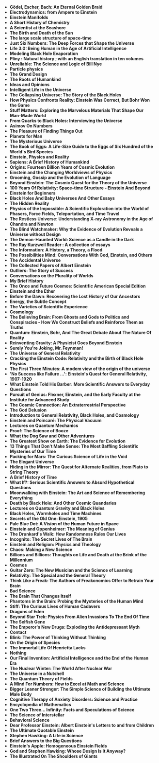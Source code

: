 <ul>

                             

 <li><b><a target="_blank" href="https://github.com/manjunath5496/Science-Books/blob/master/sci(1).pdf" style="text-decoration:none;">Gödel, Escher, Bach: An Eternal Golden Braid</a></b></li>

 <li><b><a target="_blank" href="https://github.com/manjunath5496/Science-Books/blob/master/sci(2).pdf" style="text-decoration:none;">Electrodynamics: from Ampere to Einstein</a></b></li>

<li><b><a target="_blank" href="https://github.com/manjunath5496/Science-Books/blob/master/sci(3).pdf" style="text-decoration:none;">Einstein Manifolds</a></b></li>
 <li><b><a target="_blank" href="https://github.com/manjunath5496/Science-Books/blob/master/sci(4).pdf" style="text-decoration:none;">A Short History of Chemistry</a></b></li>                              
<li><b><a target="_blank" href="https://github.com/manjunath5496/Science-Books/blob/master/sci(5).pdf" style="text-decoration:none;">A Scientist at the Seashore</a></b></li>
<li><b><a target="_blank" href="https://github.com/manjunath5496/Science-Books/blob/master/sci(6).pdf" style="text-decoration:none;">The Birth and Death of the Sun</a></b></li>
 <li><b><a target="_blank" href="https://github.com/manjunath5496/Science-Books/blob/master/sci(7).pdf" style="text-decoration:none;">The large scale structure of space-time</a></b></li>

 <li><b><a target="_blank" href="https://github.com/manjunath5496/Science-Books/blob/master/sci(8).pdf" style="text-decoration:none;"> Just Six Numbers: The Deep Forces that Shape the Universe </a></b></li>
   <li><b><a target="_blank" href="https://github.com/manjunath5496/Science-Books/blob/master/sci(9).pdf" style="text-decoration:none;">Life 3.0: Being Human in the Age of Artificial Intelligence</a></b></li>                             
 <li><b><a target="_blank" href="https://github.com/manjunath5496/Science-Books/blob/master/sci(10).pdf" style="text-decoration:none;">Modeling Black Hole Evaporation </a></b></li>                              
<li><b><a target="_blank" href="https://github.com/manjunath5496/Science-Books/blob/master/sci(11).pdf" style="text-decoration:none;">Pliny : Natural history ; with an English translation in ten volumes</a></b></li>
<li><b><a target="_blank" href="https://github.com/manjunath5496/Science-Books/blob/master/sci(12).pdf" style="text-decoration:none;">Unreliable: The Science and Logic of Bill Nye</a></b></li>
<li><b><a target="_blank" href="https://github.com/manjunath5496/Science-Books/blob/master/sci(13).pdf" style="text-decoration:none;">Particle physics</a></b></li>
                              
<li><b><a target="_blank" href="https://github.com/manjunath5496/Science-Books/blob/master/sci(14).pdf" style="text-decoration:none;">The Grand Design</a></b></li>
<li><b><a target="_blank" href="https://github.com/manjunath5496/Science-Books/blob/master/sci(15).pdf" style="text-decoration:none;">The Roots of Humankind</a></b></li>



<li><b><a target="_blank" href="https://github.com/manjunath5496/Science-Books/blob/master/sci(16).pdf" style="text-decoration:none;">Ideas and Opinions</a></b></li>

  <li><b><a target="_blank" href="https://github.com/manjunath5496/Science-Books/blob/master/sci(17).pdf" style="text-decoration:none;">Intelligent Life in the Universe</a></b></li>   
  
<li><b><a target="_blank" href="https://github.com/manjunath5496/Science-Books/blob/master/sci(18).pdf" style="text-decoration:none;">The Collapsing Universe: The Story of the Black Holes</a></b></li> 
<li><b><a target="_blank" href="https://github.com/manjunath5496/Science-Books/blob/master/sci(19).pdf" style="text-decoration:none;">How Physics Confronts Reality: Einstein Was Correct, But Bohr Won the Game</a></b></li> 

<li><b><a target="_blank" href="https://github.com/manjunath5496/Science-Books/blob/master/sci(20).pdf" style="text-decoration:none;">Stuff Matters: Exploring the Marvelous Materials That Shape Our Man-Made World </a></b></li>

<li><b><a target="_blank" href="https://github.com/manjunath5496/Science-Books/blob/master/sci(21).pdf" style="text-decoration:none;">From Quarks to Black Holes: Interviewing the Universe</a></b></li>
<li><b><a target="_blank" href="https://github.com/manjunath5496/Science-Books/blob/master/sci(22).pdf" style="text-decoration:none;">Asimov On Numbers</a></b></li> 
 <li><b><a target="_blank" href="https://github.com/manjunath5496/Science-Books/blob/master/sci(23).pdf" style="text-decoration:none;">The Pleasure of Finding Things Out</a></b></li> 
 

   <li><b><a target="_blank" href="https://github.com/manjunath5496/Science-Books/blob/master/sci(24).pdf" style="text-decoration:none;">Planets for Man</a></b></li>
 
   <li><b><a target="_blank" href="https://github.com/manjunath5496/Science-Books/blob/master/sci(25).pdf" style="text-decoration:none;">The Mysterious Universe</a></b></li>                              
 <li><b><a target="_blank" href="https://github.com/manjunath5496/Science-Books/blob/master/sci(26).pdf" style="text-decoration:none;">The Book of Eggs: A Life-Size Guide to the Eggs of Six Hundred of the World's Bird Species</a></b></li>
 
   
 
   <li><b><a target="_blank" href="https://github.com/manjunath5496/Science-Books/blob/master/sci(28).pdf" style="text-decoration:none;">Einstein, Physics and Reality </a></b></li>
 
   <li><b><a target="_blank" href="https://github.com/manjunath5496/Science-Books/blob/master/sci(29).pdf" style="text-decoration:none;">Sapiens: A Brief History of Humankind </a></b></li>                              

  <li><b><a target="_blank" href="https://github.com/manjunath5496/Science-Books/blob/master/sci(30).pdf" style="text-decoration:none;">Origins: Fourteen Billion Years of Cosmic Evolution</a></b></li>
 
   <li><b><a target="_blank" href="https://github.com/manjunath5496/Science-Books/blob/master/sci(31).pdf" style="text-decoration:none;">Einstein and the Changing Worldviews of Physics</a></b></li> 
    <li><b><a target="_blank" href="https://github.com/manjunath5496/Science-Books/blob/master/sci(32).pdf" style="text-decoration:none;">Grooming, Gossip and the Evolution of Language</a></b></li> 

   <li><b><a target="_blank" href="https://github.com/manjunath5496/Science-Books/blob/master/sci(33).pdf" style="text-decoration:none;">Beyond Einstein: The Cosmic Quest for the Theory
of the Universe</a></b></li>                              

  <li><b><a target="_blank" href="https://github.com/manjunath5496/Science-Books/blob/master/sci(34).pdf" style="text-decoration:none;">100 Years Of Relativity: Space-time Structure - Einstein And Beyond</a></b></li> 
 

  <li><b><a target="_blank" href="https://github.com/manjunath5496/Science-Books/blob/master/sci(36).pdf" style="text-decoration:none;">Einstein for Beginners</a></b></li> 
 
<li><b><a target="_blank" href="https://github.com/manjunath5496/Science-Books/blob/master/sci(37).pdf" style="text-decoration:none;">Black Holes And Baby Universes And Other Essays</a></b></li>
 <li><b><a target="_blank" href="https://github.com/manjunath5496/Science-Books/blob/master/sci(38).pdf" style="text-decoration:none;">The Hidden Reality</a></b></li>
<li><b><a target="_blank" href="https://github.com/manjunath5496/Science-Books/blob/master/sci(39).pdf" style="text-decoration:none;">Physics of the Impossible: A Scientific Exploration into the World of Phasers, Force Fields, Teleportation, and Time Travel</a></b></li>
 <li><b><a target="_blank" href="https://github.com/manjunath5496/Science-Books/blob/master/sci(40).pdf" style="text-decoration:none;">The Restless Universe: Understanding X-ray Astronomy in the Age of Chandra and Newton</a></b></li>                              
<li><b><a target="_blank" href="https://github.com/manjunath5496/Science-Books/blob/master/sci(41).pdf" style="text-decoration:none;">The Blind Watchmaker: Why the Evidence of Evolution Reveals a Universe without Design</a></b></li>
<li><b><a target="_blank" href="https://github.com/manjunath5496/Science-Books/blob/master/sci(42).pdf" style="text-decoration:none;">The Demon-Haunted World: Science as a Candle in the Dark </a></b></li>
 
  <li><b><a target="_blank" href="https://github.com/manjunath5496/Science-Books/blob/master/sci(43).pdf" style="text-decoration:none;">The Ray Kurzweil Reader : A collection of essays</a></b></li>
 <li><b><a target="_blank" href="https://github.com/manjunath5496/Science-Books/blob/master/sci(44).pdf" style="text-decoration:none;">The Information: A History, a Theory, a Flood</a></b></li>
   <li><b><a target="_blank" href="https://github.com/manjunath5496/Science-Books/blob/master/sci(45).pdf" style="text-decoration:none;">The Possibilities Mind: Conversations With God,
Einstein, and Others</a></b></li>                             
                             
<li><b><a target="_blank" href="https://github.com/manjunath5496/Science-Books/blob/master/sci(47).pdf" style="text-decoration:none;">The Accidental Universe</a></b></li>
<li><b><a target="_blank" href="https://github.com/manjunath5496/Science-Books/blob/master/sci(48).pdf" style="text-decoration:none;">The Collected Papers of Albert Einstein</a></b></li>

<li><b><a target="_blank" href="https://github.com/manjunath5496/Science-Books/blob/master/sci(49).pdf" style="text-decoration:none;">Outliers: The Story of Success </a></b></li>
                              
<li><b><a target="_blank" href="https://github.com/manjunath5496/Science-Books/blob/master/sci(50).pdf" style="text-decoration:none;">Conversations on the Plurality of Worlds</a></b></li>
<li><b><a target="_blank" href="https://github.com/manjunath5496/Science-Books/blob/master/sci(51).pdf" style="text-decoration:none;">My Brief History </a></b></li>

<li><b><a target="_blank" href="https://github.com/manjunath5496/Science-Books/blob/master/sci(53).pdf" style="text-decoration:none;">The Once and Future Cosmos: Scientific American Special Edition </a></b></li>
 
<li><b><a target="_blank" href="https://github.com/manjunath5496/Science-Books/blob/master/sci(54).pdf" style="text-decoration:none;">Einstein and the Ether </a></b></li>

<li><b><a target="_blank" href="https://github.com/manjunath5496/Science-Books/blob/master/sci(55).pdf" style="text-decoration:none;">Before the Dawn: Recovering the Lost History of Our Ancestors</a></b></li>
 
  <li><b><a target="_blank" href="https://github.com/manjunath5496/Science-Books/blob/master/sci(56).pdf" style="text-decoration:none;">Energy, the Subtle Concept </a></b></li>                              

  <li><b><a target="_blank" href="https://github.com/manjunath5496/Science-Books/blob/master/sci(57).pdf" style="text-decoration:none;">The Varieties of Scientific Experience </a></b></li>
 
   <li><b><a target="_blank" href="https://github.com/manjunath5496/Science-Books/blob/master/sci(58).pdf" style="text-decoration:none;">Cosmology </a></b></li>
    <li><b><a target="_blank" href="https://github.com/manjunath5496/Science-Books/blob/master/sci(59).pdf" style="text-decoration:none;">The Believing Brain: From Ghosts and Gods to Politics and Conspiracies - How We Construct Beliefs and Reinforce Them as Truths </a></b></li>
 
  <li><b><a target="_blank" href="https://github.com/manjunath5496/Science-Books/blob/master/sci(60).pdf" style="text-decoration:none;">Quantum: Einstein, Bohr, And The Great Debate About The Nature Of Reality </a></b></li>
 
   <li><b><a target="_blank" href="https://github.com/manjunath5496/Science-Books/blob/master/sci(61).pdf" style="text-decoration:none;">Reinventing Gravity: A Physicist Goes Beyond Einstein </a></b></li>
 
   <li><b><a target="_blank" href="https://github.com/manjunath5496/Science-Books/blob/master/sci(62).PDF" style="text-decoration:none;">Surely You're Joking, Mr. Feynman! </a></b></li>
 
   <li><b><a target="_blank" href="https://github.com/manjunath5496/Science-Books/blob/master/sci(63).pdf" style="text-decoration:none;">The Universe of General Relativity</a></b></li>                              

  <li><b><a target="_blank" href="https://github.com/manjunath5496/Science-Books/blob/master/sci(64).pdf" style="text-decoration:none;">Cracking the Einstein Code: Relativity and the Birth of Black Hole Physics</a></b></li>
 
   <li><b><a target="_blank" href="https://github.com/manjunath5496/Science-Books/blob/master/sci(65).pdf" style="text-decoration:none;">The First Three Minutes: A modem view of the origin of
the universe </a></b></li> 

   <li><b><a target="_blank" href="https://github.com/manjunath5496/Science-Books/blob/master/sci(66).pdf" style="text-decoration:none;">'No Success like Failure ...': Einstein's Quest for General Relativity, 1907-1920 </a></b></li> 
 
   <li><b><a target="_blank" href="https://github.com/manjunath5496/Science-Books/blob/master/sci(67).pdf" style="text-decoration:none;">What Einstein Told His Barber: More Scientific Answers to Everyday Questions</a></b></li>                              

  <li><b><a target="_blank" href="https://github.com/manjunath5496/Science-Books/blob/master/sci(68).pdf" style="text-decoration:none;">Pursuit of Genius: Flexner, Einstein, and the Early Faculty at the Institute for Advanced Study</a></b></li> 
 
  
   <li><b><a target="_blank" href="https://github.com/manjunath5496/Science-Books/blob/master/sci(69).pdf" style="text-decoration:none;">The Cosmic Connection: An Extraterrestrial Perspective</a></b></li>                              

  <li><b><a target="_blank" href="https://github.com/manjunath5496/Science-Books/blob/master/sci(70).pdf" style="text-decoration:none;">The God Delusion </a></b></li> 
  
 
 <li><b><a target="_blank" href="https://github.com/manjunath5496/Science-Books/blob/master/sci(71).pdf" style="text-decoration:none;">Introduction to General Relativity, Black Holes, and Cosmology</a></b></li>
 
 <li><b><a target="_blank" href="https://github.com/manjunath5496/Science-Books/blob/master/sci(72).pdf" style="text-decoration:none;">Einstein and Poincaré: The Physical Vacuum</a></b></li> 
 
 
 <li><b><a target="_blank" href="https://github.com/manjunath5496/Science-Books/blob/master/sci(73).pdf" style="text-decoration:none;">Lectures on Quantum Mechanics</a></b></li>
  <li><b><a target="_blank" href="https://github.com/manjunath5496/Science-Books/blob/master/sci(74).pdf" style="text-decoration:none;">Proof: The Science of Booze</a></b></li>
    <li><b><a target="_blank" href="https://github.com/manjunath5496/Science-Books/blob/master/sci(75).pdf" style="text-decoration:none;">What the Dog Saw and Other Adventures</a></b></li>                        
<li><b><a target="_blank" href="https://github.com/manjunath5496/Science-Books/blob/master/sci(76).pdf" style="text-decoration:none;">The Greatest Show on Earth: The Evidence for Evolution</a></b></li>

 <li><b><a target="_blank" href="https://github.com/manjunath5496/Science-Books/blob/master/sci(77).pdf" style="text-decoration:none;">13 Things That Don't Make Sense: The Most Baffling Scientific Mysteries of Our Time</a></b></li> 
 
 
 <li><b><a target="_blank" href="https://github.com/manjunath5496/Science-Books/blob/master/sci(78).pdf" style="text-decoration:none;">Packing for Mars: The Curious Science of Life in the Void </a></b></li>
  <li><b><a target="_blank" href="https://github.com/manjunath5496/Science-Books/blob/master/sci(79).pdf" style="text-decoration:none;">The Elegant Universe</a></b></li>


 <li><b><a target="_blank" href="https://github.com/manjunath5496/Science-Books/blob/master/sci(80).pdf" style="text-decoration:none;">Hiding in the Mirror: The Quest for Alternate Realities, from Plato to String Theory</a></b></li> 
 
 
 <li><b><a target="_blank" href="https://github.com/manjunath5496/Science-Books/blob/master/sci(81).pdf" style="text-decoration:none;">A Brief History of Time </a></b></li>
  <li><b><a target="_blank" href="https://github.com/manjunath5496/Science-Books/blob/master/sci(82).pdf" style="text-decoration:none;">What If?: Serious Scientific Answers to Absurd Hypothetical Questions</a></b></li>

 <li><b><a target="_blank" href="https://github.com/manjunath5496/Science-Books/blob/master/sci(83).pdf" style="text-decoration:none;">Moonwalking with Einstein: The Art and Science of Remembering Everything</a></b></li>
  <li><b><a target="_blank" href="https://github.com/manjunath5496/Science-Books/blob/master/sci(84).pdf" style="text-decoration:none;">Death by Black Hole: And Other Cosmic Quandaries</a></b></li>

 <li><b><a target="_blank" href="https://github.com/manjunath5496/Science-Books/blob/master/sci(85).pdf" style="text-decoration:none;">Lectures on Quantum Gravity and Black Holes </a></b></li>
  <li><b><a target="_blank" href="https://github.com/manjunath5496/Science-Books/blob/master/sci(86).pdf" style="text-decoration:none;">Black Holes, Wormholes and Time Machines</a></b></li>

 <li><b><a target="_blank" href="https://github.com/manjunath5496/Science-Books/blob/master/sci(87).pdf" style="text-decoration:none;">Secrets of the Old One: Einstein, 1905</a></b></li>
  <li><b><a target="_blank" href="https://github.com/manjunath5496/Science-Books/blob/master/sci(88).pdf" style="text-decoration:none;">Pale Blue Dot: A Vision of the Human Future in Space</a></b></li>
  <li><b><a target="_blank" href="https://github.com/manjunath5496/Science-Books/blob/master/sci(89).pdf" style="text-decoration:none;">Einstein and Oppenheimer: The Meaning of Genius</a></b></li>
  
  
  <li><b><a target="_blank" href="https://github.com/manjunath5496/Science-Books/blob/master/sci(90).pdf" style="text-decoration:none;">The Drunkard's Walk: How Randomness Rules Our Lives</a></b></li>
  <li><b><a target="_blank" href="https://github.com/manjunath5496/Science-Books/blob/master/sci(91).pdf" style="text-decoration:none;">Incognito: The Secret Lives of The Brain</a></b></li>

 <li><b><a target="_blank" href="https://github.com/manjunath5496/Science-Books/blob/master/sci(92).pdf" style="text-decoration:none;">Einstein and Religion: Physics and Theology</a></b></li>
  <li><b><a target="_blank" href="https://github.com/manjunath5496/Science-Books/blob/master/sci(93).pdf" style="text-decoration:none;"> Chaos: Making a New Science</a></b></li>
  <li><b><a target="_blank" href="https://github.com/manjunath5496/Science-Books/blob/master/sci(94).pdf" style="text-decoration:none;">Billions and Billions: Thoughts on Life and Death at the Brink of the Millennium</a></b></li> 
  
   <li><b><a target="_blank" href="https://github.com/manjunath5496/Science-Books/blob/master/sci(95).pdf" style="text-decoration:none;">Cosmos</a></b></li>  
  
<li><b><a target="_blank" href="https://github.com/manjunath5496/Science-Books/blob/master/sci(96).pdf" style="text-decoration:none;">Guitar Zero: The New Musician and the Science of Learning</a></b></li> 
  
   <li><b><a target="_blank" href="https://github.com/manjunath5496/Science-Books/blob/master/sci(97).pdf" style="text-decoration:none;">Relativity: The Special and the General Theory</a></b></li>  
  
 <li><b><a target="_blank" href="https://github.com/manjunath5496/Science-Books/blob/master/sci(98).pdf" style="text-decoration:none;">Think Like a Freak: The Authors of Freakonomics Offer to Retrain Your Brain</a></b></li> 
  
   <li><b><a target="_blank" href="https://github.com/manjunath5496/Science-Books/blob/master/sci(99).pdf" style="text-decoration:none;">Bad Science</a></b></li>  
  
<li><b><a target="_blank" href="https://github.com/manjunath5496/Science-Books/blob/master/sci(100).pdf" style="text-decoration:none;">The Brain That Changes Itself</a></b></li>  
  
 <li><b><a target="_blank" href="https://github.com/manjunath5496/Science-Books/blob/master/sci(101).pdf" style="text-decoration:none;">Phantoms in the Brain: Probing the Mysteries of the Human Mind</a></b></li> 
  
   <li><b><a target="_blank" href="https://github.com/manjunath5496/Science-Books/blob/master/sci(102).pdf" style="text-decoration:none;">Stiff: The Curious Lives of Human Cadavers</a></b></li> 
  
   
 <li><b><a target="_blank" href="https://github.com/manjunath5496/Science-Books/blob/master/sci(103).pdf" style="text-decoration:none;">Dragons of Eden</a></b></li> 
  
   <li><b><a target="_blank" href="https://github.com/manjunath5496/Science-Books/blob/master/sci(104).pdf" style="text-decoration:none;">Beyond Star Trek: Physics From Alien Invasions To The End Of Time</a></b></li>  
   
 <li><b><a target="_blank" href="https://github.com/manjunath5496/Science-Books/blob/master/sci(105).pdf" style="text-decoration:none;">The Selfish Gene</a></b></li> 
  
   <li><b><a target="_blank" href="https://github.com/manjunath5496/Science-Books/blob/master/sci(107).pdf" style="text-decoration:none;">The Emperor's New Drugs: Exploding the Antidepressant Myth</a></b></li> 
  
   
 <li><b><a target="_blank" href="https://github.com/manjunath5496/Science-Books/blob/master/sci(108).pdf" style="text-decoration:none;">Contact</a></b></li> 
  
   <li><b><a target="_blank" href="https://github.com/manjunath5496/Science-Books/blob/master/sci(109).pdf" style="text-decoration:none;">Blink: The Power of Thinking Without Thinking</a></b></li>  
   
 <li><b><a target="_blank" href="https://github.com/manjunath5496/Science-Books/blob/master/sci(110).pdf" style="text-decoration:none;">On the Origin of Species</a></b></li>  
   
<li><b><a target="_blank" href="https://github.com/manjunath5496/Science-Books/blob/master/sci(111).pdf" style="text-decoration:none;">The Immortal Life Of Henrietta Lacks</a></b></li> 
  
   
 <li><b><a target="_blank" href="https://github.com/manjunath5496/Science-Books/blob/master/sci(112).pdf" style="text-decoration:none;">Nothing</a></b></li> 
  
   <li><b><a target="_blank" href="https://github.com/manjunath5496/Science-Books/blob/master/sci(113).pdf" style="text-decoration:none;">Our Final Invention: Artificial Intelligence and the End of the Human Era</a></b></li>  
   
 <li><b><a target="_blank" href="https://github.com/manjunath5496/Science-Books/blob/master/sci(116).pdf" style="text-decoration:none;">The Nuclear Winter: The World After Nuclear War</a></b></li>   
   
   <li><b><a target="_blank" href="https://github.com/manjunath5496/Science-Books/blob/master/sci(117).rar" style="text-decoration:none;">The Universe in a Nutshell </a></b></li>  
   
 <li><b><a target="_blank" href="https://github.com/manjunath5496/Science-Books/blob/master/sci(118).rar" style="text-decoration:none;">The Quantum Theory of Fields</a></b></li>  
   
  <li><b><a target="_blank" href="https://github.com/manjunath5496/Science-Books/blob/master/sci(119).pdf" style="text-decoration:none;">A Mind For Numbers: How to Excel at Math and Science</a></b></li> 
  
   <li><b><a target="_blank" href="https://github.com/manjunath5496/Science-Books/blob/master/sci(120).pdf" style="text-decoration:none;">Bigger Leaner Stronger: The Simple Science of Building the Ultimate Male Body</a></b></li>  
   
 <li><b><a target="_blank" href="https://github.com/manjunath5496/Science-Books/blob/master/sci(121).pdf" style="text-decoration:none;">Cognitive Therapy of Anxiety Disorders: Science and Practice</a></b></li>   
   
   <li><b><a target="_blank" href="https://github.com/manjunath5496/Science-Books/blob/master/sci(122).pdf" style="text-decoration:none;">Encyclopedia of Mathematics </a></b></li>  
     
<li><b><a target="_blank" href="https://github.com/manjunath5496/Science-Books/blob/master/sci(123).pdf" style="text-decoration:none;">One Two Three... Infinity: Facts and Speculations of Science</a></b></li>  
   
 <li><b><a target="_blank" href="https://github.com/manjunath5496/Science-Books/blob/master/sci(124).pdf" style="text-decoration:none;">The Science of Interstellar</a></b></li>   
   
   <li><b><a target="_blank" href="https://github.com/manjunath5496/Science-Books/blob/master/sci(125).pdf" style="text-decoration:none;">Behavioral Science </a></b></li>   
   
   <li><b><a target="_blank" href="https://github.com/manjunath5496/Science-Books/blob/master/sci(126).pdf" style="text-decoration:none;">Dear Professor Einstein: Albert Einstein's Letters to and from Children </a></b></li> 
   
<li><b><a target="_blank" href="https://github.com/manjunath5496/Science-Books/blob/master/sci(27).pdf" style="text-decoration:none;">The Ultimate Quotable Einstein</a></b></li>  
   
 <li><b><a target="_blank" href="https://github.com/manjunath5496/Science-Books/blob/master/sci(35).pdf" style="text-decoration:none;">Stephen Hawking: A Life in Science</a></b></li>   
   
   <li><b><a target="_blank" href="https://github.com/manjunath5496/Science-Books/blob/master/sci(46).pdf" style="text-decoration:none;">Brief Answers to the Big Questions </a></b></li>   
   
   <li><b><a target="_blank" href="https://github.com/manjunath5496/Science-Books/blob/master/sci(52).pdf" style="text-decoration:none;">Einstein's Apple: Homogeneous Einstein Fields </a></b></li>    
   
<li><b><a target="_blank" href="https://github.com/manjunath5496/Science-Books/blob/master/sci(106).pdf" style="text-decoration:none;">God and Stephen Hawking: Whose Design Is It Anyway? </a></b></li>   
   
   <li><b><a target="_blank" href="https://github.com/manjunath5496/Science-Books/blob/master/sci(114).pdf" style="text-decoration:none;">The Illustrated On The Shoulders of Giants </a></b></li>   
   
   
   
   
   
   
 </ul>
